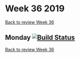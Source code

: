 # Week 36 2019  
[Back to review Week 36](https://github.com/cph-ms782/review_week36-2019/blob/master/README.md)  

## Monday [![Build Status](https://travis-ci.org/cph-ms782/review_week36_monday.svg?branch=master)](https://travis-ci.org/cph-ms782/review_week36_monday)  

[Back to review Week 36](https://github.com/cph-ms782/review_week36-2019/blob/master/README.md)


